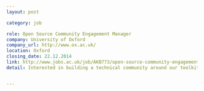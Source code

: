 ```yaml
---
layout: post

category: job

role: Open Source Community Engagement Manager
company: University of Oxford
company_url: http://www.ox.ac.uk/
location: Oxford
closing_date: 22.12.2014
link: http://www.jobs.ac.uk/job/AKB773/open-source-community-engagement-manager
detail: Interested in building a technical community around our toolkit for working with digitized medieval manuscripts? The Bodleian Libraries would love to hear from you!


---
```

